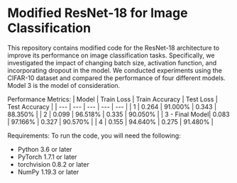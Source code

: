 # Modified ResNet-18 for Image Classification

This repository contains modified code for the ResNet-18 architecture to improve its performance on image classification tasks. Specifically, we investigated the impact of changing batch size, activation function, and incorporating dropout in the model. We conducted experiments using the CIFAR-10 dataset and compared the performance of four different models. Model 3 is the model of consideration.

Performance Metrics: 
| Model | Train Loss | Train Accuracy | Test Loss | Test Accuracy |
| --- | --- | --- | --- | --- |
| 1 | 0.264 | 91.000% | 0.343 | 88.350% |
| 2 | 0.099 | 96.518% | 0.335 | 90.050% |
| 3 - Final Model| 0.083 | 97.166% | 0.327 | 90.570% |
| 4 | 0.155 | 94.640% | 0.275 | 91.480% |

Requirements:
To run the code, you will need the following:

- Python 3.6 or later
- PyTorch 1.7.1 or later
- torchvision 0.8.2 or later
- NumPy 1.19.3 or later
